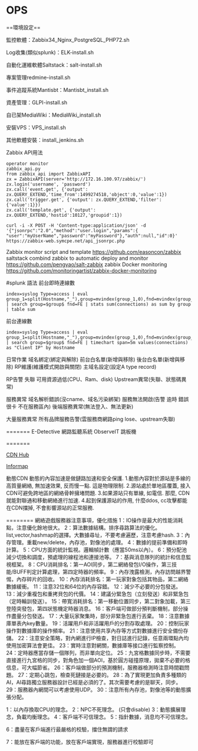 # OPS
==環境設定==

監控軟體：Zabbix34_Nginx_PostgreSQL_PHP72.sh

Log收集(類似splunk)：ELK-install.sh

自動化運維軟體Saltstack：salt-install.sh

專案管理redmine-install.sh

事件追蹤系統Mantisbt：Mantisbt_install.sh

資產管理：GLPI-install.sh

自已架MediaWiki：MediaWiki_install.sh

安裝VPS：VPS_install.sh

其他軟體安裝：install_jenkins.sh

Zabbix API用法
~~~
operator monitor
zabbix_api.py
from zabbix_api import ZabbixAPI
zx = ZabbixAPI(server='http://172.16.100.97/zabbix/')
zx.login('username', 'password')
zx.call('event.get', {'output': zx.QUERY_EXTEND,'time_from':1499274518,'object':0,'value':1})
zx.call('trigger.get', {'output': zx.QUERY_EXTEND,'filter':{'value':1}})
zx.call('template.get', {'output': zx.QUERY_EXTEND,'hostid':10127,'groupid':1}) 
~~~
~~~
curl -i -X POST -H 'Content-type:application/json' -d '{"jsonrpc":"2.0","method":"user.login","params":{ "user":"myUserName","password":"myPassword"},"auth":null,"id":0}' https://zabbix-web.symcpe.net/api_jsonrpc.php
~~~

Zabbix monitor script and template https://github.com/easoncon/zabbix
saltstack combind zabbix to automatic deploy and monitor https://github.com/pengyao/salt-zabbix
zabbix Docker monitoring https://github.com/monitoringartist/zabbix-docker-monitoring

#splunk 語法
前台即時連線數
~~~
index=syslog Type=access | eval group_1=split(Hostname,"_"),group=mvindex(group_1,0),fnd=mvindex(group_1,1) | search group=$group$ fnd=FE | stats sum(connections) as sum by group | table sum
~~~
前台連線數
~~~
index=syslog Type=access | eval group_1=split(Hostname,"_"),group=mvindex(group_1,0),fnd=mvindex(group_1,1) | search group=$group$ fnd=FE | timechart span=5m values(connections) as "Client IP" by Hostname
~~~
日常作業
域名綁定(綁定與解除) 前台白名單(新增與移除) 後台白名單(新增與移除) RP維護(維護模式開啟與關閉) 主域名設定(設定A type record)

RP告警
失聯 可用資源過低(CPU、Ram、disk) Upstream異常(失聯、狀態碼異常)

服務異常
域名解析錯誤(沒cname、域名污染綁架) 服務無法開啟(告警 逾時 錯誤 很卡 不在服務區內) 後端服務異常(無法登入、無法更新)

大量服務異常
所有品牌服務告警(雲服務商網路ping lose、upstream失聯)

=======
E-Detective 網路監聽系統 
ObserveIT 跳板機

=======

[CDN Hub](https://github.com/qiniu/cdnprovider_auth)

[Informap](https://github.com/kttzd/informap)

動態CDN
動態的內容加速是做鏈路加速和安全保護.
1.動態內容對於源站是多線的高質量網絡, 無加速效果, 反而慢一點. 這是物理限制.
2.源站處於單地區覆蓋, 接入CDN可避免跨地區的網絡骨幹擁堵問題.
3.如果源站只有單線, 如電信. 那麼, CDN就能對聯通和移動網絡進行加速.
4.起到保護源站的作用, 什麼ddos, cc攻擊都能在CDN擋掉, 不會影響源站的正常服務.

========
網絡遊戲服務器注意事項，優化措施
1：IO操作是最大的性能消耗點，注意優化餘地很大。
2：算法數據結構。排序尋路算法的優化。 list,vector,hashmap的選擇。大數據尋址，不要考慮遍歷，注意考慮hash.
3：內存管理。重載new/delete，內存池，對像池的處理。
4：數據的提前準備和即時計算。
5：CPU方面的統計監視。邏輯幀計數（應當50ms以內）。
6：預分配池減少切換和調度，預處理的線程池和連接池等。
7：基與消息隊列的統計和信息監視框架。
8：CPU消耗排名：第一AOI同步，第二網絡發包I/O操作，第三技能/BUFF判定計算處理，第四定時器的頻率。
9：內存洩露檢測，內存訪問越界警惕，內存碎片的回收。
10：內存消耗排名：第一玩家對象包括其物品，第二網絡數據緩衝。
11：注意32位和64位的內存容錯。
12：減少不必要的分包發送。
13：減少重複包和重拷貝包的代價。
14：建議分緊急包（立刻發送）和非緊急包（定時輪訓發送）。
15：帶寬消耗排名：第一移動位置同步，第二對象加載，第三登陸突發包，第四狀態機定時器消息。
16：客戶端可做部分預判斷機制，部分操作盡量分包發送。
17：大量玩家聚集時，部分非緊急包進行丟棄。
18：注意數據庫單表內key數量。
19：活躍用戶和非活躍用戶的分割存取處理。
20：控制玩家操作對數據庫的操作頻率。
21：注意使用共享內存等方式對數據進行安全備份存儲。
22：注意安全策略，對內網進行IP檢查，對日誌進行記錄，任意兩環點內均使用加密算法會更佳。
23：實時注意對網關，數據庫等接口進行監察控制。
24：定時器應當存儲一個隊列，而非單向定位。
25：九宮格數據同步時，不需要直接進行九宮格的同步，對角色加一個AOI，基於圓方碰撞原理，拋棄不必要的格信息，可大幅節省。
26：客戶端做部分的預測機制，服務器檢測時注意時間戳問題。
27：定期心跳包，檢查死鏈接是必要的。
28：為了實現更加負責多種類的AI，AI尋路獨立服務器設計已經是必須的了。其次需要考慮的是聊天，同步。
29：服務器內網間可以考慮使用UDP。
30：注意所有內存池，對像池等的動態擴張分配。

1：以內存換取CPU的理念。
2：NPC不死理念。 (只會disable)
3：動態擴展理念，負載均衡理念。
4：客戶端不可信理念。
5：指針數據，消息均不可信理念。

6：盡量在客戶端進行最嚴格的校驗，擋住無謂的請求

7：能放在客戶端的功能，放在客戶端實現，服務器進行校驗即可
